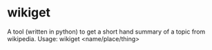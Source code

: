 # wikiget
A tool (written in python) to get a short hand summary of a topic from wikipedia. Usage: wikiget &lt;name/place/thing>
